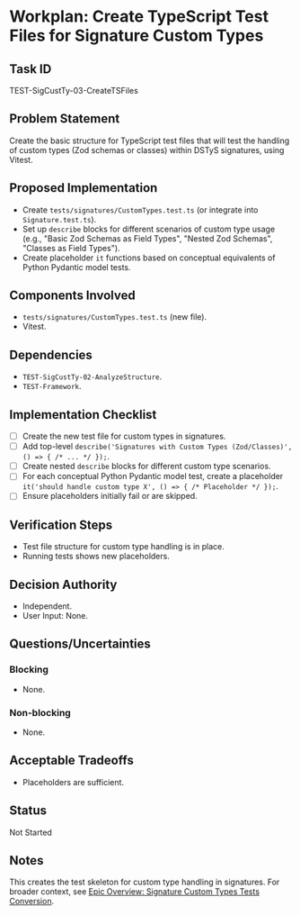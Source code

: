 # Workplan: Create TypeScript Test Files for Signature Custom Types

## Task ID
TEST-SigCustTy-03-CreateTSFiles

## Problem Statement
Create the basic structure for TypeScript test files that will test the handling of custom types (Zod schemas or classes) within DSTyS signatures, using Vitest.

## Proposed Implementation
- Create `tests/signatures/CustomTypes.test.ts` (or integrate into `Signature.test.ts`).
- Set up `describe` blocks for different scenarios of custom type usage (e.g., "Basic Zod Schemas as Field Types", "Nested Zod Schemas", "Classes as Field Types").
- Create placeholder `it` functions based on conceptual equivalents of Python Pydantic model tests.

## Components Involved
- `tests/signatures/CustomTypes.test.ts` (new file).
- Vitest.

## Dependencies
- `TEST-SigCustTy-02-AnalyzeStructure`.
- `TEST-Framework`.

## Implementation Checklist
- [ ] Create the new test file for custom types in signatures.
- [ ] Add top-level `describe('Signatures with Custom Types (Zod/Classes)', () => { /* ... */ });`.
- [ ] Create nested `describe` blocks for different custom type scenarios.
- [ ] For each conceptual Python Pydantic model test, create a placeholder `it('should handle custom type X', () => { /* Placeholder */ });`.
- [ ] Ensure placeholders initially fail or are skipped.

## Verification Steps
- Test file structure for custom type handling is in place.
- Running tests shows new placeholders.

## Decision Authority
- Independent.
- User Input: None.

## Questions/Uncertainties
### Blocking
- None.
### Non-blocking
- None.

## Acceptable Tradeoffs
- Placeholders are sufficient.

## Status
Not Started

## Notes
This creates the test skeleton for custom type handling in signatures.
For broader context, see [Epic Overview: Signature Custom Types Tests Conversion](../../docs/planning/workplans/TEST-SignaturesCustomTypesTests.md).